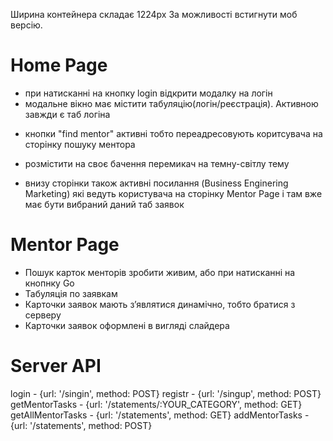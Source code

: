 Ширина контейнера складає 1224px
За можливості встигнути моб версію.
# Home Page
+ при натисканні на кнопку login відкрити модалку на логін
+ модальне вікно має містити табуляцію(логін/реєстрація). Активною завжди є таб логіна
- кнопки "find mentor" активні тобто переадресовують коритсувача на сторінку пошуку ментора
+ розмістити на своє бачення перемикач на темну-світлу тему
- внизу сторінки також активні посилання (Business Enginering Marketing) які ведуть користувача на сторінку Mentor Page і там вже має бути вибраний даний таб заявок


# Mentor Page
- Пошук карток менторів зробити живим, або при натисканні на кнопнку Go
- Табуляція по заявкам
- Карточки заявок мають зʼявлятися динамічно, тобто братися з серверу
- Карточки заявок оформлені в вигляді слайдера

 # Server API
 login - {url: '/singin', method: POST}
 registr - {url: '/singup', method: POST}
 getMentorTasks - {url: '/statements/:YOUR_CATEGORY', method: GET}
 getAllMentorTasks - {url: '/statements', method: GET}
 addMentorTasks - {url: '/statements', method: POST}